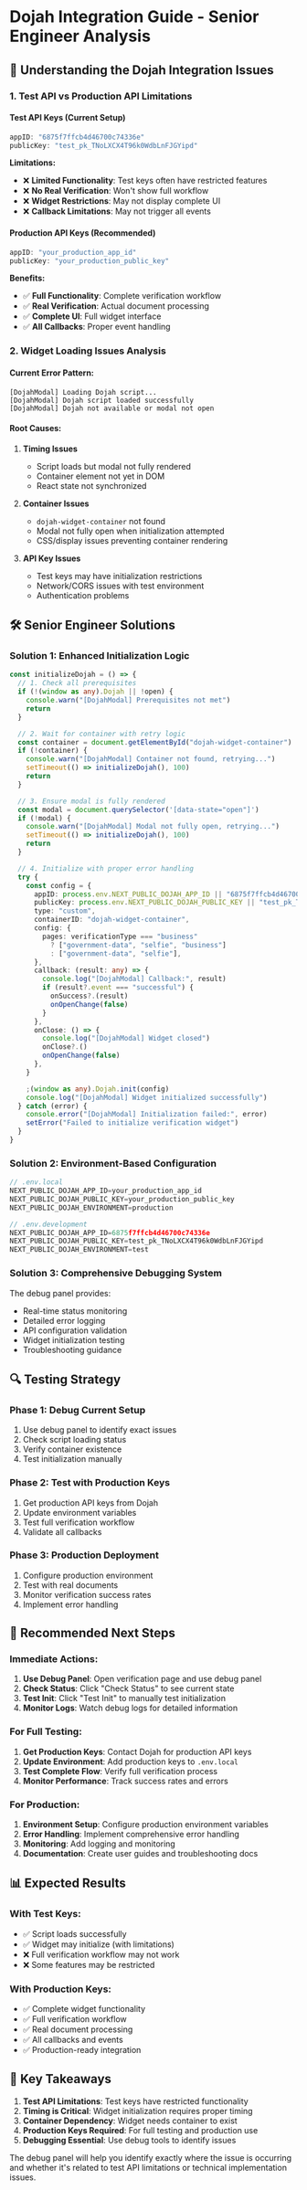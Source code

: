 # Dojah Integration Guide - Senior Engineer Analysis

## 🎯 **Understanding the Dojah Integration Issues**

### **1. Test API vs Production API Limitations**

#### **Test API Keys (Current Setup)**
```javascript
appID: "6875f7ffcb4d46700c74336e"
publicKey: "test_pk_TNoLXCX4T96k0WdbLnFJGYipd"
```

**Limitations:**
- ❌ **Limited Functionality**: Test keys often have restricted features
- ❌ **No Real Verification**: Won't show full workflow
- ❌ **Widget Restrictions**: May not display complete UI
- ❌ **Callback Limitations**: May not trigger all events

#### **Production API Keys (Recommended)**
```javascript
appID: "your_production_app_id"
publicKey: "your_production_public_key"
```

**Benefits:**
- ✅ **Full Functionality**: Complete verification workflow
- ✅ **Real Verification**: Actual document processing
- ✅ **Complete UI**: Full widget interface
- ✅ **All Callbacks**: Proper event handling

### **2. Widget Loading Issues Analysis**

#### **Current Error Pattern:**
```
[DojahModal] Loading Dojah script...
[DojahModal] Dojah script loaded successfully
[DojahModal] Dojah not available or modal not open
```

#### **Root Causes:**

1. **Timing Issues**
   - Script loads but modal not fully rendered
   - Container element not yet in DOM
   - React state not synchronized

2. **Container Issues**
   - `dojah-widget-container` not found
   - Modal not fully open when initialization attempted
   - CSS/display issues preventing container rendering

3. **API Key Issues**
   - Test keys may have initialization restrictions
   - Network/CORS issues with test environment
   - Authentication problems

## 🛠️ **Senior Engineer Solutions**

### **Solution 1: Enhanced Initialization Logic**

```typescript
const initializeDojah = () => {
  // 1. Check all prerequisites
  if (!(window as any).Dojah || !open) {
    console.warn("[DojahModal] Prerequisites not met")
    return
  }

  // 2. Wait for container with retry logic
  const container = document.getElementById("dojah-widget-container")
  if (!container) {
    console.warn("[DojahModal] Container not found, retrying...")
    setTimeout(() => initializeDojah(), 100)
    return
  }

  // 3. Ensure modal is fully rendered
  const modal = document.querySelector('[data-state="open"]')
  if (!modal) {
    console.warn("[DojahModal] Modal not fully open, retrying...")
    setTimeout(() => initializeDojah(), 100)
    return
  }

  // 4. Initialize with proper error handling
  try {
    const config = {
      appID: process.env.NEXT_PUBLIC_DOJAH_APP_ID || "6875f7ffcb4d46700c74336e",
      publicKey: process.env.NEXT_PUBLIC_DOJAH_PUBLIC_KEY || "test_pk_TNoLXCX4T96k0WdbLnFJGYipd",
      type: "custom",
      containerID: "dojah-widget-container",
      config: {
        pages: verificationType === "business" 
          ? ["government-data", "selfie", "business"] 
          : ["government-data", "selfie"],
      },
      callback: (result: any) => {
        console.log("[DojahModal] Callback:", result)
        if (result?.event === "successful") {
          onSuccess?.(result)
          onOpenChange(false)
        }
      },
      onClose: () => {
        console.log("[DojahModal] Widget closed")
        onClose?.()
        onOpenChange(false)
      },
    }

    ;(window as any).Dojah.init(config)
    console.log("[DojahModal] Widget initialized successfully")
  } catch (error) {
    console.error("[DojahModal] Initialization failed:", error)
    setError("Failed to initialize verification widget")
  }
}
```

### **Solution 2: Environment-Based Configuration**

```typescript
// .env.local
NEXT_PUBLIC_DOJAH_APP_ID=your_production_app_id
NEXT_PUBLIC_DOJAH_PUBLIC_KEY=your_production_public_key
NEXT_PUBLIC_DOJAH_ENVIRONMENT=production

// .env.development
NEXT_PUBLIC_DOJAH_APP_ID=6875f7ffcb4d46700c74336e
NEXT_PUBLIC_DOJAH_PUBLIC_KEY=test_pk_TNoLXCX4T96k0WdbLnFJGYipd
NEXT_PUBLIC_DOJAH_ENVIRONMENT=test
```

### **Solution 3: Comprehensive Debugging System**

The debug panel provides:
- Real-time status monitoring
- Detailed error logging
- API configuration validation
- Widget initialization testing
- Troubleshooting guidance

## 🔍 **Testing Strategy**

### **Phase 1: Debug Current Setup**
1. Use debug panel to identify exact issues
2. Check script loading status
3. Verify container existence
4. Test initialization manually

### **Phase 2: Test with Production Keys**
1. Get production API keys from Dojah
2. Update environment variables
3. Test full verification workflow
4. Validate all callbacks

### **Phase 3: Production Deployment**
1. Configure production environment
2. Test with real documents
3. Monitor verification success rates
4. Implement error handling

## 🚀 **Recommended Next Steps**

### **Immediate Actions:**
1. **Use Debug Panel**: Open verification page and use debug panel
2. **Check Status**: Click "Check Status" to see current state
3. **Test Init**: Click "Test Init" to manually test initialization
4. **Monitor Logs**: Watch debug logs for detailed information

### **For Full Testing:**
1. **Get Production Keys**: Contact Dojah for production API keys
2. **Update Environment**: Add production keys to `.env.local`
3. **Test Complete Flow**: Verify full verification process
4. **Monitor Performance**: Track success rates and errors

### **For Production:**
1. **Environment Setup**: Configure production environment variables
2. **Error Handling**: Implement comprehensive error handling
3. **Monitoring**: Add logging and monitoring
4. **Documentation**: Create user guides and troubleshooting docs

## 📊 **Expected Results**

### **With Test Keys:**
- ✅ Script loads successfully
- ✅ Widget may initialize (with limitations)
- ❌ Full verification workflow may not work
- ❌ Some features may be restricted

### **With Production Keys:**
- ✅ Complete widget functionality
- ✅ Full verification workflow
- ✅ Real document processing
- ✅ All callbacks and events
- ✅ Production-ready integration

## 🎯 **Key Takeaways**

1. **Test API Limitations**: Test keys have restricted functionality
2. **Timing is Critical**: Widget initialization requires proper timing
3. **Container Dependency**: Widget needs container to exist
4. **Production Keys Required**: For full testing and production use
5. **Debugging Essential**: Use debug tools to identify issues

The debug panel will help you identify exactly where the issue is occurring and whether it's related to test API limitations or technical implementation issues.
